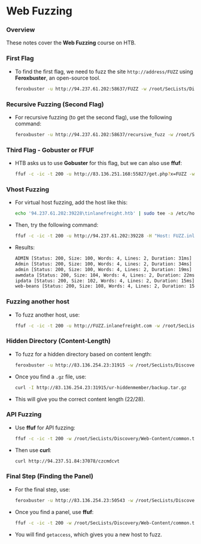 # Web Fuzzing

### Overview

These notes cover the **Web Fuzzing** course on HTB.

### First Flag

*   To find the first flag, we need to fuzz the site `http://address/FUZZ` using **Feroxbuster**, an open-source tool.

    ```bash
    feroxbuster -u http://94.237.61.202:58637/FUZZ -w /root/SecLists/Discovery/Web-Content/directory-list-2.3-medium.txt -x php,html,txt
    ```

### Recursive Fuzzing (Second Flag)

*   For recursive fuzzing (to get the second flag), use the following command:

    ```bash
    feroxbuster -u http://94.237.61.202:58637/recursive_fuzz -w /root/SecLists/Discovery/Web-Content/directory-list-2.3-medium.txt -x php,html,txt
    ```

### Third Flag - Gobuster or FFUF

*   HTB asks us to use **Gobuster** for this flag, but we can also use **ffuf**:

    ```bash
    ffuf -c -ic -t 200 -u http://83.136.251.168:55827/get.php?x=FUZZ -w /root/SecLists/Discovery/Web-Content/common.txt -mc 200
    ```

### Vhost Fuzzing

*   For virtual host fuzzing, add the host like this:

    ```bash
    echo '94.237.61.202:39228\tinlanefreight.htb' | sudo tee -a /etc/hosts
    ```
*   Then, try the following command:

    ```bash
    ffuf -c -ic -t 200 -u http://94.237.61.202:39228 -H "Host: FUZZ.inlanefreight.htb" -w /root/SecLists/Discovery/Web-Content/common.txt
    ```
*   Results:

    ```bash
    ADMIN [Status: 200, Size: 100, Words: 4, Lines: 2, Duration: 31ms]
    Admin [Status: 200, Size: 100, Words: 4, Lines: 2, Duration: 34ms]
    admin [Status: 200, Size: 100, Words: 4, Lines: 2, Duration: 19ms]
    awmdata [Status: 200, Size: 104, Words: 4, Lines: 2, Duration: 22ms]
    ipdata [Status: 200, Size: 102, Words: 4, Lines: 2, Duration: 15ms]
    web-beans [Status: 200, Size: 108, Words: 4, Lines: 2, Duration: 15ms]
    ```

### Fuzzing another host

*   To fuzz another host, use:

    ```bash
    ffuf -c -ic -t 200 -u http://FUZZ.inlanefreight.com -w /root/SecLists/Discovery/DNS/subdomains-top1million-5000.txt
    ```

### Hidden Directory (Content-Length)

*   To fuzz for a hidden directory based on content length:

    ```bash
    feroxbuster -u http://83.136.254.23:31915 -w /root/SecLists/Discovery/Web-Content/directory-list-2.3-medium.txt -x .php .html .gz -t 300
    ```
*   Once you find a `.gz` file, use:

    ```bash
    curl -I http://83.136.254.23:31915/ur-hiddenmember/backup.tar.gz
    ```
* This will give you the correct content length (22/28).

### API Fuzzing

*   Use **ffuf** for API fuzzing:

    ```bash
    ffuf -c -ic -t 200 -w /root/SecLists/Discovery/Web-Content/common.txt -u http://94.237.51.84:37078/FUZZ -mc 200
    ```
*   Then use **curl**:

    ```bash
    curl http://94.237.51.84:37078/czcmdcvt
    ```

### Final Step (Finding the Panel)

*   For the final step, use:

    ```bash
    feroxbuster -u http://83.136.254.23:50543 -w /root/SecLists/Discovery/Web-Content/directory-list-2.3-medium.txt -x .php .html -t 300
    ```
*   Once you find a panel, use **ffuf**:

    ```bash
    ffuf -c -ic -t 200 -w /root/SecLists/Discovery/Web-Content/common.txt -u http://83.136.254.23:50543/admin/panel.php?accessID=FUZZ -mc 200 -fs 58
    ```
* You will find `getaccess`, which gives you a new host to fuzz.
